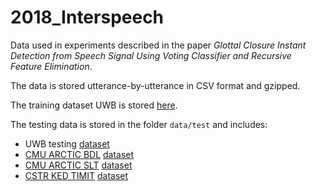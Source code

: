 # 2018_Interspeech
Data used in experiments described in the paper *Glottal Closure Instant Detection from Speech Signal Using Voting Classifier and Recursive Feature Elimination*.

The data is stored utterance-by-utterance in CSV format and gzipped.

The training dataset UWB is stored [here](data/train/uwb_train.tar.gz).

The testing data is stored in the folder ``data/test`` and includes:
* UWB testing [dataset](data/uwb_test.tar.gz)
* [CMU ARCTIC BDL](http://festvox.org/cmu_arctic/dbs_bdl.html) [dataset](data/test/bdl.tar.gz)
* [CMU ARCTIC SLT](http://festvox.org/cmu_arctic/dbs_slt.html) [dataset](data/test/slt.tar.gz)
* [CSTR KED TIMIT](http://festvox.org/dbs/dbs_kdt.html) [dataset](data/test/ked.tar.gz)
